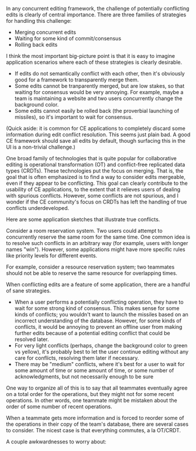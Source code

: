 In any concurrent editing framework, the challenge of potentially conflicting edits is clearly of central importance.
There are three families of strategies for handling this challenge:

- Merging concurrent edits
- Waiting for some kind of commit/consensus
- Rolling back edits

I think the most important big-picture point is that it is easy to imagine application scenarios where each of these strategies is clearly desirable.

- If edits do not semantically conflict with each other, then it's obviously good for a framework to transparently merge them.
- Some edits cannot be tranparently merged, but are low stakes, so that waiting for consensus would be very annoying.
For example, maybe a team is maintaining a website and two users concurrently change the background color.
- Some edits cannot easily be rolled back (the proverbial launching of missiles), so it's important to wait for consensus.

(Quick aside: it is common for CE applications to completely discard some information during edit conflict resolution.
This seems just plain bad.
A good CE framework should save all edits by default, though surfacing this in the UI is a non-trivial challenge.)

One broad family of technologies that is quite popular for collaborative editing is operational transformation (OT) and conflict-free replicated data types (CRDTs).
These technologies put the focus on merging.
That is, the goal that is often emphasized is to find a way to consider edits mergeable, even if they appear to be conflicting.
This goal can clearly contribute to the usability of CE applications, to the extent that it relieves users of dealing with spurious conflicts.
However, some conflicts are not spurious, and I wonder if the CE community's focus on CRDTs has left the handling of true conflicts underdeveloped.

Here are some application sketches that illustrate true conflicts.

Consider a room reservation system.
Two users could attempt to concurrently reserve the same room for the same time.
One common idea is to resolve such conflicts in an arbitrary way (for example, users with longer names "win").
However, some applications might have more specific rules like priority levels for different events.


For example, consider a resource reservation system; two teammates should not be able to reserve the same resource for overlapping times.

When conflicting edits are a feature of some application, there are a handful of sane strategies.

- When a user performs a potentially conflicting operation, they have to wait for some strong kind of consensus.
This makes sense for some kinds of conflicts; you wouldn't want to launch the missiles based on an incorrect understanding of the database.
However, for some kinds of conflicts, it would be annoying to prevent an offline user from making further edits because of a potential editing conflict that could be resolved later.
- For very light conflicts (perhaps, change the background color to green vs yellow), it's probably best to let the user continue editing without any care for conflicts, resolving them later if necessary.
- There may be "medium" conflicts, where it's best for a user to wait for some amount of time or some amount of time, or some number of acknowledgments, but not necessarily enough to be sure

One way to organize all of this is to say that all teammates eventually agree on a total order for the operations, but they might not for some recent operations.
In other words, one teammate might be mistaken about the order of some number of recent operations.

When a teammate gets more information and is forced to reorder some of the operations in their copy of the team's database, there are several cases to consider.
The nicest case is that everything commutes, a la OT/CRDT.

A couple awkwardnesses to worry about:

